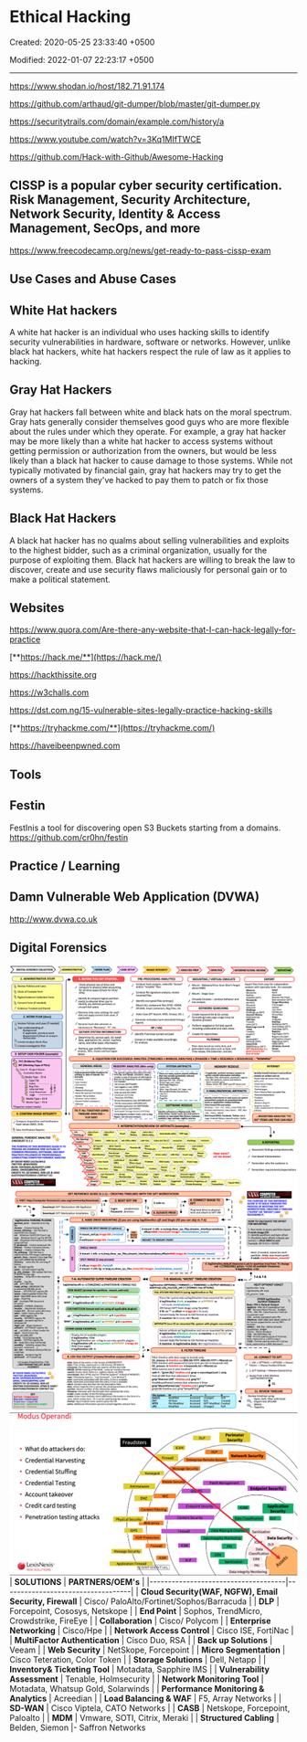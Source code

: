 # Ethical Hacking

Created: 2020-05-25 23:33:40 +0500

Modified: 2022-01-07 22:23:17 +0500

---

<https://www.shodan.io/host/182.71.91.174>

<https://github.com/arthaud/git-dumper/blob/master/git-dumper.py>

<https://securitytrails.com/domain/example.com/history/a>

<https://www.youtube.com/watch?v=3Kq1MIfTWCE>

<https://github.com/Hack-with-Github/Awesome-Hacking>

## CISSP is a popular cyber security certification. Risk Management, Security Architecture, Network Security, Identity & Access Management, SecOps, and more

<https://www.freecodecamp.org/news/get-ready-to-pass-cissp-exam>

## Use Cases and Abuse Cases

## White Hat hackers

A white hat hacker is an individual who uses hacking skills to identify security vulnerabilities in hardware, software or networks. However, unlike black hat hackers, white hat hackers respect the rule of law as it applies to hacking.

## Gray Hat Hackers

Gray hat hackers fall between white and black hats on the moral spectrum. Gray hats generally consider themselves good guys who are more flexible about the rules under which they operate. For example, a gray hat hacker may be more likely than a white hat hacker to access systems without getting permission or authorization from the owners, but would be less likely than a black hat hacker to cause damage to those systems. While not typically motivated by financial gain, gray hat hackers may try to get the owners of a system they've hacked to pay them to patch or fix those systems.

## Black Hat Hackers

A black hat hacker has no qualms about selling vulnerabilities and exploits to the highest bidder, such as a criminal organization, usually for the purpose of exploiting them. Black hat hackers are willing to break the law to discover, create and use security flaws maliciously for personal gain or to make a political statement.

## Websites

<https://www.quora.com/Are-there-any-website-that-I-can-hack-legally-for-practice>

[**https://hack.me/**](https://hack.me/)

<https://hackthissite.org>

<https://w3challs.com>

<https://dst.com.ng/15-vulnerable-sites-legally-practice-hacking-skills>

[**https://tryhackme.com/**](https://tryhackme.com/)

<https://haveibeenpwned.com>

## Tools

## Festin

FestInis a tool for discovering open S3 Buckets starting from a domains.
<https://github.com/cr0hn/festin>

## Practice / Learning

## Damn Vulnerable Web Application (DVWA)

<http://www.dvwa.co.uk>

## Digital Forensics

![image](media/Ethical-Hacking-image1.png)
![image](media/Ethical-Hacking-image2.png)
![image](media/Ethical-Hacking-image3.png)
| **SOLUTIONS**                                           | **PARTNERS/OEM's**                        |
|-------------------------------------|-----------------------------------|
| **Cloud Security(WAF, NGFW), Email Security, Firewall** | Cisco/ PaloAlto/Fortinet/Sophos/Barracuda |
| **DLP**                                                 | Forcepoint, Cososys, Netskope             |
| **End Point**                                           | Sophos, TrendMicro, Crowdstrike, FireEye  |
| **Collaboration**                                       | Cisco/ Polycom                            |
| **Enterprise Networking**                               | Cisco/Hpe                                 |
| **Network Access Control**                              | Cisco ISE, FortiNac                       |
| **MultiFactor Authentication**                          | Cisco Duo, RSA                            |
| **Back up Solutions**                                   | Veeam                                     |
| **Web Security**                                        | NetSkope, Forcepoint                      |
| **Micro Segmentation**                                  | Cisco Teteration, Color Token             |
| **Storage Solutions**                                   | Dell, Netapp                              |
| **Inventory& Ticketing Tool**                           | Motadata, Sapphire IMS                    |
| **Vulnerability Assessment**                            | Tenable, Holmsecurity                     |
| **Network Monitoring Tool**                             | Motadata, Whatsup Gold, Solarwinds        |
| **Performance Monitoring & Analytics**                  | Acreedian                                |
| **Load Balancing & WAF**                                | F5, Array Networks                        |
| **SD-WAN**                                              | Cisco Viptela, CATO Networks              |
| **CASB**                                                | Netskope, Forcepoint, Paloalto            |
| **MDM**                                                 | Vmware, SOTI, Citrix, Meraki              |
| **Structured Cabling**                                  | Belden, Siemon                            |-  Saffron Networks
